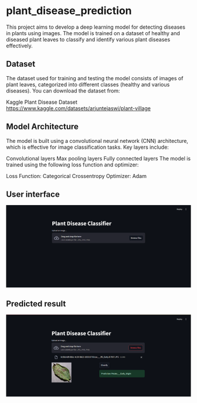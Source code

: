 # plant_disease_prediction

This project aims to develop a deep learning model for detecting diseases in plants using images. The model is trained on a dataset of healthy and diseased plant leaves to classify and identify various plant diseases effectively.


## Dataset
The dataset used for training and testing the model consists of images of plant leaves, categorized into different classes (healthy and various diseases). You can download the dataset from:

Kaggle Plant Disease Dataset
https://www.kaggle.com/datasets/arjuntejaswi/plant-village

## Model Architecture
The model is built using a convolutional neural network (CNN) architecture, which is effective for image classification tasks. Key layers include:

Convolutional layers
Max pooling layers
Fully connected layers
The model is trained using the following loss function and optimizer:

Loss Function: Categorical Crossentropy
Optimizer: Adam


## User interface

![User interface](https://github.com/Jay5127/plant_disease_prediction/blob/main/Screenshot%202024-10-10%20195141.png)

## Predicted result
![result](https://github.com/Jay5127/plant_disease_prediction/blob/main/Screenshot%202024-10-10%20195247.png)
